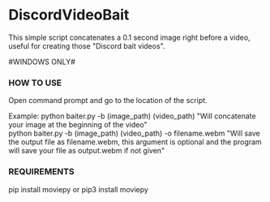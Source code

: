 # DiscordVideoBait
This simple script concatenates a 0.1 second image right before a video, useful for creating those "Discord bait videos".

#WINDOWS ONLY#

### HOW TO USE ###

Open command prompt and go to the location of the script.

Example:
python baiter.py -b (image_path) (video_path) "Will concatenate your image at the beginning of the video"<br />
python baiter.py -b (image_path) (video_path) -o filename.webm "Will save the output file as filename.webm, this argument is optional and the program will save your file as output.webm if not given"<br />

### REQUIREMENTS ###

pip install moviepy
or
pip3 install moviepy
